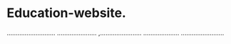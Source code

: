 # Education-website.
...........................
......................
,.......................
....................
........................
